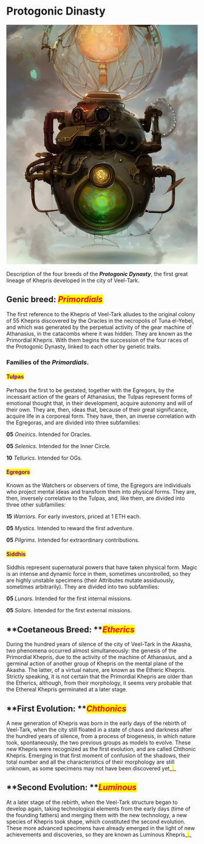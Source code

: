 # Protogonic Dinasty

![](../../../.gitbook/assets/Primordial.jpg)

Description of the four breeds of the _**Protogonic Dynasty**_, the first great lineage of Khepris developed in the city of Veel-Tark.

## Genic breed: _<mark style="color:red;">Primordials</mark>_

The first reference to the Khepris of Veel-Tark alludes to the original colony of 55 Khepris discovered by the Oracles in the necropolis of Tuna el-Yebel, and which was generated by the perpetual activity of the gear machine of Athanasius, in the catacombs where it was hidden. They are known as the Primordial Khepris. With them begins the succession of the four races of the Protogonic Dynasty, linked to each other by genetic traits.

### Families of the _Primordials_.

#### <mark style="color:purple;">Tulpas</mark>

Perhaps the first to be gestated, together with the Egregors, by the incessant action of the gears of Athanasius, the Tulpas represent forms of emotional thought that, in their development, acquire autonomy and will of their own. They are, then, ideas that, because of their great significance, acquire life in a corporeal form. They have, then, an inverse correlation with the Egregoras, and are divided into three subfamilies:

**05** _Oneirics_. Intended for Oracles.

**05** _Selenics_. Intended for the Inner Circle.

**10** _Tellurics_. Intended for OGs.

#### <mark style="color:purple;">Egregors</mark>

Known as the Watchers or observers of time, the Egregors are individuals who project mental ideas and transform them into physical forms. They are, then, inversely correlative to the Tulpas, and, like them, are divided into three other subfamilies:

**15** _Warriors_. For early investors, priced at 1 ETH each.

**05** _Mystics_. Intended to reward the first adventure.

**05** _Pilgrims_. Intended for extraordinary contributions.

#### <mark style="color:purple;">Siddhis</mark>

Siddhis represent supernatural powers that have taken physical form. Magic is an intense and dynamic force in them, sometimes uncontrolled, so they are highly unstable specimens (their Attributes mutate assiduously, sometimes arbitrarily). They are divided into two subfamilies:

**05** _Lunars_. Intended for the first internal missions.

**05** _Solars_. Intended for the first external missions.

## **Coetaneous Breed: **_<mark style="color:red;">**Etherics**</mark>_

During the hundred years of silence of the city of Veel-Tark in the Akasha, two phenomena occurred almost simultaneously: the genesis of the Primordial Khepris, due to the activity of the machine of Athanasius, and a germinal action of another group of Khepris on the mental plane of the Akasha. The latter, of a virtual nature, are known as the Etheric Khepris. Strictly speaking, it is not certain that the Primordial Khepris are older than the Etherics, although, from their morphology, it seems very probable that the Ethereal Khepris germinated at a later stage.

## **First Evolution: **_<mark style="color:red;">**Chthonics**</mark>_

A new generation of Khepris was born in the early days of the rebirth of Veel-Tark, when the city still floated in a state of chaos and darkness after the hundred years of silence, from a process of biogenesis, in which nature took, spontaneously, the two previous groups as models to evolve. These new Khepris were recognized as the first evolution, and are called Chthonic Khepris. Emerging in that first moment of confusion of the shadows, their total number and all the characteristics of their morphology are still unknown, as some specimens may not have been discovered yet_<mark style="color:red;">.</mark>_

## **Second Evolution: **_<mark style="color:red;">**Luminous**</mark>_

At a later stage of the rebirth, when the Veel-Tark structure began to develop again, taking technological elements from the early days (time of the founding fathers) and merging them with the new technology, a new species of Khepris took shape, which constituted the second evolution. These more advanced specimens have already emerged in the light of new achievements and discoveries, so they are known as Luminous Khepris_<mark style="color:red;">.</mark>_
